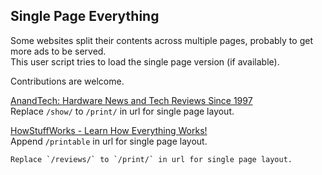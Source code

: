 ## Single Page Everything

Some websites split their contents across multiple pages, probably to get more ads to be served.  
This user script tries to load the single page version (if available).  

Contributions are welcome.

[AnandTech: Hardware News and Tech Reviews Since 1997](http://www.anandtech.com/)  
Replace `/show/` to `/print/` in url for single page layout.

[HowStuffWorks - Learn How Everything Works!](https://www.howstuffworks.com/)  
Append `/printable` in url for single page layout.

~~~Toms' Hardware~~~ (no longer works)  
Replace `/reviews/` to `/print/` in url for single page layout.

